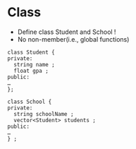 # Class  
- Define class Student and School !
- No non-member(i.e., global functions)

```
class Student {
private:
  string name ;
  float gpa ;
public:
…
};
```

```
class School {
private:
  string schoolName ;
  vector<Student> students ;
public:
…
} ;
```

